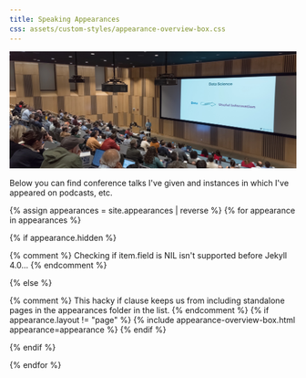 ```yaml
---
title: Speaking Appearances
css: assets/custom-styles/appearance-overview-box.css
---
```


![Ethan Speaking](/images/sitewide/ethan_speaking.jpeg)

Below you can find conference talks I've given and instances in which I've appeared on podcasts, etc.

{% assign appearances = site.appearances | reverse %}
{% for appearance in appearances %}

{% if appearance.hidden %}

  {% comment %} Checking if item.field is NIL isn't supported before Jekyll 4.0... {% endcomment %}

{% else %}

  {% comment %}
    This hacky if clause keeps us from including standalone pages in the appearances folder in the list.
  {% endcomment %}
  {% if appearance.layout != "page" %}
  {% include appearance-overview-box.html appearance=appearance %}
  {% endif %}

{% endif %}

{% endfor %}
